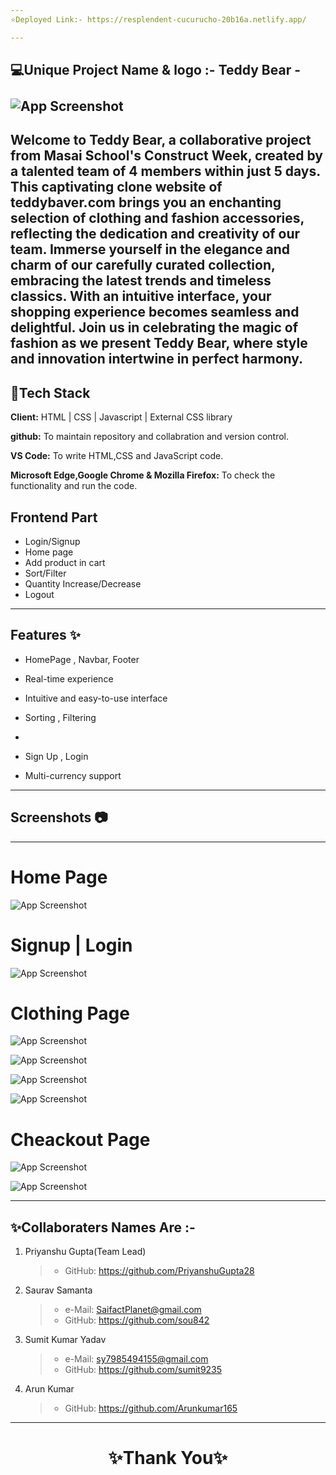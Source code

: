 ```yaml
---
⭐Deployed Link:- https://resplendent-cucurucho-20b16a.netlify.app/

---
```

 💻Unique Project Name & logo :- Teddy Bear - <br> <br> ![App Screenshot](https://ibb.co/1RFHwqg)
---
Welcome to Teddy Bear, a collaborative project from Masai School's Construct Week, created by a talented team of 4 members within just 5 days. This captivating clone website of teddybaver.com brings you an enchanting selection of clothing and fashion accessories, reflecting the dedication and creativity of our team. Immerse yourself in the elegance and charm of our carefully curated collection, embracing the latest trends and timeless classics. With an intuitive interface, your shopping experience becomes seamless and delightful. Join us in celebrating the magic of fashion as we present Teddy Bear, where style and innovation intertwine in perfect harmony.
---


## 💫Tech Stack

**Client:** HTML | CSS | Javascript | External CSS library

**github:** To maintain repository and collabration and version control.

**VS Code:** To write HTML,CSS and JavaScript code.

**Microsoft Edge,Google Chrome & Mozilla Firefox:** To check the functionality and run the code.


## Frontend Part

- Login/Signup
- Home page
- Add product in cart 
- Sort/Filter
- Quantity Increase/Decrease
- Logout

---
## Features ✨

- HomePage , Navbar, Footer

- Real-time experience

- Intuitive and easy-to-use interface

- Sorting , Filtering
- 
- Sign Up , Login 

- Multi-currency support

---
## Screenshots 📷
---

# Home Page

![App Screenshot](https://ibb.co/1RFHwqg)


# Signup | Login

![App Screenshot](https://ibb.co/h8Hd5NP)

# Clothing Page

![App Screenshot](https://ibb.co/YybGXZB)

![App Screenshot](https://ibb.co/B3vSjbH)

![App Screenshot](https://ibb.co/BC05ZwP)

![App Screenshot](https://ibb.co/Tq2hfSm)



# Cheackout Page

![App Screenshot](https://ibb.co/GkZqr1P)

![App Screenshot](https://ibb.co/hy2ZVtk)




---


## ✨Collaboraters Names Are :-

1. Priyanshu Gupta(Team Lead)
   >    - GitHub: https://github.com/PriyanshuGupta28


2. Saurav Samanta
   >    - e-Mail: SaifactPlanet@gmail.com
   >    - GitHub: https://github.com/sou842


3. Sumit Kumar Yadav
   >    - e-Mail: sy7985494155@gmail.com
   >    - GitHub: https://github.com/sumit9235


4. Arun Kumar
   >    - GitHub: https://github.com/Arunkumar165


----
<h1 align="center">✨Thank You✨</h1>
